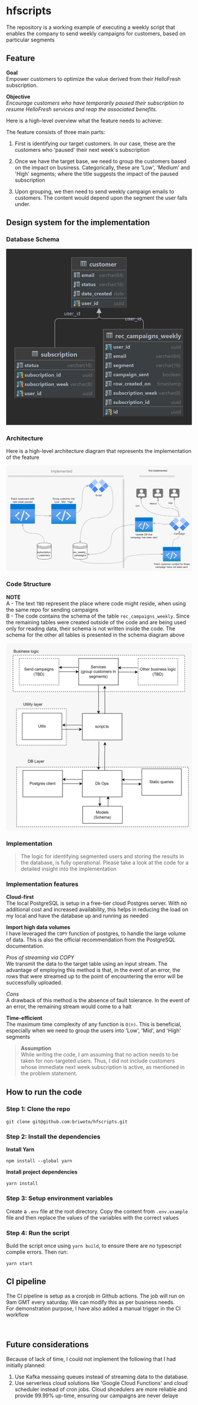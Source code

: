 # hfscripts

The repository is a working example of executing a weekly script that enables the company to send weekly campaigns for customers, based on particular segments

## Feature

**Goal**  
Empower customers to optimize the value derived from their HelloFresh subscription.

**Objective**  
_Encourage customers who have temporarily paused their subscription to resume HelloFresh services and reap the associated benefits._

Here is a high-level overview what the feature needs to achieve:

The feature consists of three main parts:

1. First is identifying our target customers. In our case, these are the customers who 'paused' their next week's subscription

2. Once we have the target base, we need to group the customers based on the impact on business. Categorically, these are 'Low', 'Medium' and 'High' segments; where the title suggests the impact of the paused subscription

3. Upon grouping, we then need to send weekly campaign emails to customers. The content would depend upon the segment the user falls under.

## Design system for the implementation

### Database Schema

![Image](design-system/schema.png)

### Architecture

Here is a high-level architecture diagram that represents the implementation of the feature

![Image](design-system/high-level.png)

### Code Structure

**NOTE**  
A - The text `TBD` represent the place where code might reside, when using the same repo for sending campaigns  
B - The code contains the schema of the table `rec_campaigns_weekly`. Since the remaining tables were created outside of the code and are being used only for reading data, their schema is not written inside the code. The schema for the other all tables is presented in the schema diagram above
<br>

![Image](design-system/code-structure.png)

### Implementation

> The logic for identifying segmented users and storing the results in the database, is fully operational. Please take a look at the code for a detailed insight into the implementation <br>

### Implementation features

**Cloud-first**  
The local PostgreSQL is setup in a free-tier cloud Postgres server. With no additional cost and increased availability, this helps in reducing the load on my local and have the database up and running as needed

**Import high data volumes**  
I have leveraged the `COPY` function of postgres, to handle the large volume of data. This is also the official recommendation from the PostgreSQL documentation.

_Pros of streaming via COPY_  
We transmit the data to the target table using an input stream. The advantage of employing this method is that, in the event of an error, the rows that were streamed up to the point of encountering the error will be successfully uploaded.

_Cons_  
A drawback of this method is the absence of fault tolerance. In the event of an error, the remaining stream would come to a halt

**Time-efficient**  
The maximum time complexity of any function is `O(n)`. This is beneficial, especially when we need to group the users into 'Low', 'Mid', and 'High' segments

> **Assumption**<br>
> While writing the code, I am assuming that no action needs to be taken for non-targeted users. Thus, I did not include customers whose immediate next week subscription is active, as mentioned in the problem statement.

## How to run the code

### Step 1: Clone the repo

```
git clone git@github.com:briwoto/hfscripts.git
```

### Step 2: Install the dependencies

**Install Yarn**

```
npm install --global yarn
```

**Install project dependencies**

```
yarn install
```

### Step 3: Setup environment variables

Create a `.env` file at the root directory. Copy the content from `.env.example` file and then replace the values of the variables with the correct values

### Step 4: Run the script

Build the script once using `yarn build`, to ensure there are no typescript complie errors. Then run:

```
yarn start
```

## CI pipeline

The CI pipeline is setup as a cronjob in Github actions. The job will run on 9am GMT every saturday. We can modify this as per business needs.  
For demonstration purpose, I have also added a manual trigger in the CI workflow

<br>

## Future considerations

Because of lack of time, I could not implement the following that I had initially planned:

1. Use Kafka messaing queues instead of streaming data to the database.
2. Use serverless cloud solutions like 'Google Cloud Functions' and cloud scheduler instead of cron jobs. Cloud shcedulers are more reliable and provide 99.99% up-time, ensuring our campaigns are never delaye
